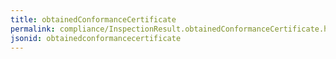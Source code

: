 ```yaml
---
title: obtainedConformanceCertificate
permalink: compliance/InspectionResult.obtainedConformanceCertificate.html
jsonid: obtainedconformancecertificate
---
```

